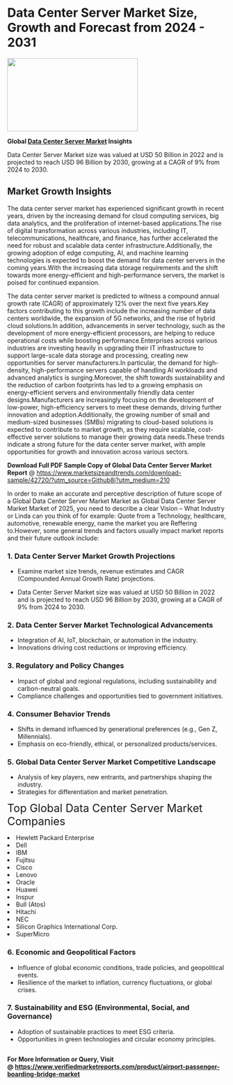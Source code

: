 <H1>Data Center Server Market Size, Growth and Forecast from 2024 - 2031</H1><img class="aligncenter size-medium wp-image-584254" src="https://thirdeyenews.in/wp-content/uploads/2024/09/Global-Market-Research-300x168.jpeg" alt="" width="300" height="168" /><p><strong>Global&nbsp;<a href="https://www.marketsizeandtrends.com/download-sample/42720/?utm_source=Github8j?utm_medium=210">Data Center Server Market</a> Insights</strong></p><p>Data Center Server Market size was valued at USD 50 Billion in 2022 and is projected to reach USD 96 Billion by 2030, growing at a CAGR of 9% from 2024 to 2030.</p><p><h2>Market Growth Insights</h2> <p>The data center server market has experienced significant growth in recent years, driven by the increasing demand for cloud computing services, big data analytics, and the proliferation of internet-based applications.The rise of digital transformation across various industries, including IT, telecommunications, healthcare, and finance, has further accelerated the need for robust and scalable data center infrastructure.Additionally, the growing adoption of edge computing, AI, and machine learning technologies is expected to boost the demand for data center servers in the coming years.With the increasing data storage requirements and the shift towards more energy-efficient and high-performance servers, the market is poised for continued expansion.</p> <p>The data center server market is predicted to witness a compound annual growth rate (CAGR) of approximately 12% over the next five years.Key factors contributing to this growth include the increasing number of data centers worldwide, the expansion of 5G networks, and the rise of hybrid cloud solutions.In addition, advancements in server technology, such as the development of more energy-efficient processors, are helping to reduce operational costs while boosting performance.Enterprises across various industries are investing heavily in upgrading their IT infrastructure to support large-scale data storage and processing, creating new opportunities for server manufacturers.In particular, the demand for high-density, high-performance servers capable of handling AI workloads and advanced analytics is surging.Moreover, the shift towards sustainability and the reduction of carbon footprints has led to a growing emphasis on energy-efficient servers and environmentally friendly data center designs.Manufacturers are increasingly focusing on the development of low-power, high-efficiency servers to meet these demands, driving further innovation and adoption.Additionally, the growing number of small and medium-sized businesses (SMBs) migrating to cloud-based solutions is expected to contribute to market growth, as they require scalable, cost-effective server solutions to manage their growing data needs.These trends indicate a strong future for the data center server market, with ample opportunities for growth and innovation across various sectors.</p> <p><span class=""><strong>Download Full PDF Sample Copy of Global Data Center Server Market Report</strong> @ <a href="https://www.marketsizeandtrends.com/download-sample/42720/?utm_source=Github8j?utm_medium=210" target="_blank">https://www.marketsizeandtrends.com/download-sample/42720/?utm_source=Github8j?utm_medium=210</a></span></p><p>In order to make an accurate and perceptive description of future scope of a Global&nbsp;Data Center Server Market Market as Global&nbsp;Data Center Server Market Market of 2025, you need to describe a clear Vision &ndash; What Industry or Linda can you think of for example: Quote from a Technology, healthcare, automotive, renewable energy, name the market you are Reffering to.However, some general trends and factors usually impact market reports and their future outlook include:</p><h3>1.&nbsp;<strong>Data Center Server Market Growth Projections</strong></h3><ul><li>Examine market size trends, revenue estimates and CAGR (Compounded Annual Growth Rate) projections.</li><li><p>Data Center Server Market size was valued at USD 50 Billion in 2022 and is projected to reach USD 96 Billion by 2030, growing at a CAGR of 9% from 2024 to 2030.</p></li></ul><h3>2.&nbsp;<strong>Data Center Server Market Technological Advancements</strong></h3><ul><li>Integration of AI, IoT, blockchain, or automation in the industry.</li><li>Innovations driving cost reductions or improving efficiency.</li></ul><h3>3.&nbsp;<strong>Regulatory and Policy Changes</strong></h3><ul><li>Impact of global and regional regulations, including sustainability and carbon-neutral goals.</li><li>Compliance challenges and opportunities tied to government initiatives.</li></ul><h3>4.&nbsp;<strong>Consumer Behavior Trends</strong></h3><ul><li>Shifts in demand influenced by generational preferences (e.g., Gen Z, Millennials).</li><li>Emphasis on eco-friendly, ethical, or personalized products/services.</li></ul><h3>5.&nbsp;<strong>Global Data Center Server Market Competitive Landscape</strong></h3><ul><li>Analysis of key players, new entrants, and partnerships shaping the industry.</li><li>Strategies for differentiation and market penetration.</li></ul><p data-pm-slice="1 1 []"><span style="color: inherit; font-family: inherit; font-size: 25px;">Top Global Data Center Server Market Companies</span></p><div class="" data-test-id=""><p><li>Hewlett Packard Enterprise</li><li> Dell</li><li> IBM</li><li> Fujitsu</li><li> Cisco</li><li> Lenovo</li><li> Oracle</li><li> Huawei</li><li> Inspur</li><li> Bull (Atos)</li><li> Hitachi</li><li> NEC</li><li> Silicon Graphics International Corp.</li><li> SuperMicro</li></p></div><h3>6.&nbsp;<strong>Economic and Geopolitical Factors</strong></h3><ul><li>Influence of global economic conditions, trade policies, and geopolitical events.</li><li>Resilience of the market to inflation, currency fluctuations, or global crises.</li></ul><h3>7.&nbsp;<strong>Sustainability and ESG (Environmental, Social, and Governance)</strong></h3><ul><li>Adoption of sustainable practices to meet ESG criteria.</li><li>Opportunities in green technologies and circular economy principles.</li></ul><h2><strong style="font-size: 14px;">For More Information or Query, Visit @&nbsp;</strong><a style="background-color: #ffffff; font-size: 14px;" href="https://www.marketsizeandtrends.com/report/data-center-server-market/" target="_blank">https://www.verifiedmarketreports.com/product/airport-passenger-boarding-bridge-market</a></h2>